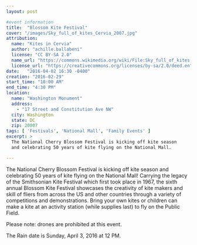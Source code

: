 ```yaml
---
layout: post

#event information
title:  "Blossom Kite Festival"
cover: "/images/Sky_full_of_kites_Cervia_2007.jpg"
attribution:
  name: "Kites in Cervia"
  author: "achille.ballabeni"
  license: "CC BY-SA 2.0"
  name_url: "https://commons.wikimedia.org/wiki/File:Sky_full_of_kites,_Cervia_2007.jpg"
  license_url: "https://creativecommons.org/licenses/by-sa/2.0/deed.en"
date:   "2016-04-02 16:30 -0400"
creation: "2016-02-29"
start_time: "10:00 AM"
end_time: "4:30 PM"
location:
  name: "Washington Monument"
  address:
    - "17 Street and Constitution Ave NW"
  city: Washington
  state: DC
  zip: 20007
tags: [ 'Festivals', 'National Mall', 'Family Events' ]
excerpt: >
  The National Cherry Blossom Festival is kicking off kite season
  and celebrating 50 years of kite flying on the National Mall.

---
```


The National Cherry Blossom Festival is kicking off kite season and
celebrating 50 years of kite flying on the National Mall! Carrying
the legacy of the Smithsonian Kite Festival which first took place
in 1967, the sixth annual Blossom Kite Festival showcases the
creativity of kite makers and skill of fliers from across the US and
other countries through a variety of competitions and demonstrations.
Bring your own kites or children can make a kite at an activity
station (while supplies last) to fly on the Public Field.

Please note: drones are prohibited at this event.

The Rain date is Sunday, April 3, 2016 at 12 PM.

